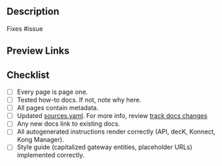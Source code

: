 ## Description

Fixes #issue

## Preview Links


## Checklist 

- [ ] Every page is page one.
- [ ] Tested how-to docs. If not, note why here. 
- [ ] All pages contain metadata.
- [ ] Updated [sources.yaml](https://github.com/Kong/developer.konghq.com/blob/main/tools/track-docs-changes/config/sources.yml). For more info, review [track docs changes](https://github.com/Kong/developer.konghq.com/tree/main/tools/track-docs-changes)
- [ ] Any new docs link to existing docs.
- [ ] All autogenerated instructions render correctly (API, decK, Konnect, Kong Manager). 
- [ ] Style guide (capitalized gateway entities, placeholder URLs) implemented correctly.

